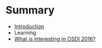 # Summary

* [Introduction](README.md)
* Learning
* [What is interesting in OSDI 2016?](learning/osdi2016.md)

